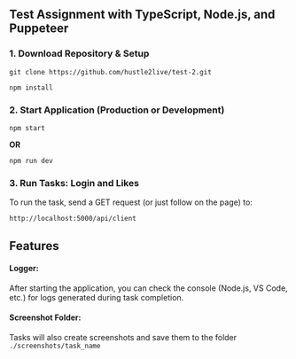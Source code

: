 ## Test Assignment with TypeScript, Node.js, and Puppeteer

### 1. Download Repository & Setup

```
git clone https://github.com/hustle2live/test-2.git
```

```
npm install
```

### 2. Start Application (Production or Development)

```
npm start
```
__OR__
```
npm run dev
```


### 3. Run Tasks: Login and Likes

To run the task, send a GET request (or just follow on the page) to:

```
http://localhost:5000/api/client
```

## Features

#### Logger:

After starting the application, you can check the console (Node.js, VS Code, etc.) for logs generated during task completion.

#### Screenshot Folder:

Tasks will also create screenshots and save them to the folder `./screenshots/task_name`
